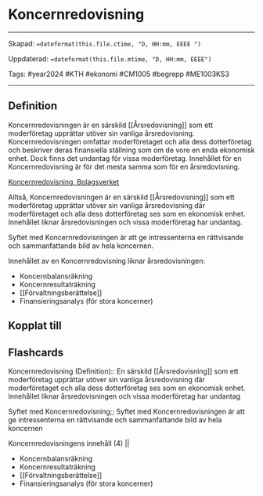 # Koncernredovisning

---
Skapad: `=dateformat(this.file.ctime, "D, HH:mm, EEEE ")`

Uppdaterad: `=dateformat(this.file.mtime, "D, HH:mm, EEEE")`

Tags: #year2024 #KTH #ekonomi #CM1005 #begrepp #ME1003KS3

---

## Definition

Koncernredovisningen är en särskild [[Årsredovisning]] som ett moderföretag upprättar utöver sin vanliga årsredovisning. Koncernredovisningen omfattar moderföretaget och alla dess dotterföretag och beskriver deras finansiella ställning som om de vore en enda ekonomisk enhet. Dock finns det undantag för vissa moderföretag. Innehållet för en Koncernredovisning är för det mesta samma som för en årsredovisning.

[Koncernredovisning, Bolagsverket](https://bolagsverket.se/foretag/aktiebolag/arsredovisningforaktiebolag/delarochbilagoriarsredovisningen/koncernredovisning.779.html)

Alltså, Koncernredovisningen är en särskild [[Årsredovisning]] som ett moderföretag upprättar utöver sin vanliga årsredovisning där moderföretaget och alla dess dotterföretag ses som en ekonomisk enhet. Innehållet liknar årsredovisningen och vissa moderföretag har undantag.

Syftet med Koncernredovisningen är att ge intressenterna en rättvisande och sammanfattande bild av hela koncernen.

Innehållet av en Koncernredovisning liknar årsredovisningen:

- Koncernbalansräkning
- Koncernresultaträkning
- [[Förvaltningsberättelse]]
- Finansieringsanalys (för stora koncerner)

## Kopplat till

## Flashcards

Koncernredovisning (Definition):: En särskild [[Årsredovisning]] som ett moderföretag upprättar utöver sin vanliga årsredovisning där moderföretaget och alla dess dotterföretag ses som en ekonomisk enhet. Innehållet liknar årsredovisningen och vissa moderföretag har undantag
<!--SR:!2024-04-15,41,270!2024-03-21,16,290-->

Syftet med Koncernredovisning;; Syftet med Koncernredovisningen är att ge intressenterna en rättvisande och sammanfattande bild av hela koncernen
<!--SR:!2024-03-07,4,272-->

Koncernredovisningens innehåll (4)
||
- Koncernbalansräkning
- Koncernresultaträkning
- [[Förvaltningsberättelse]]
- Finansieringsanalys (för stora koncerner)
<!--SR:!2024-03-06,1,212-->
